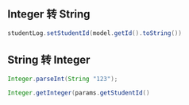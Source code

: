 ## Integer 转 String
```java
studentLog.setStudentId(model.getId().toString())
```

## String 转 Integer
```java
Integer.parseInt(String "123");

Integer.getInteger(params.getStudentId()
```